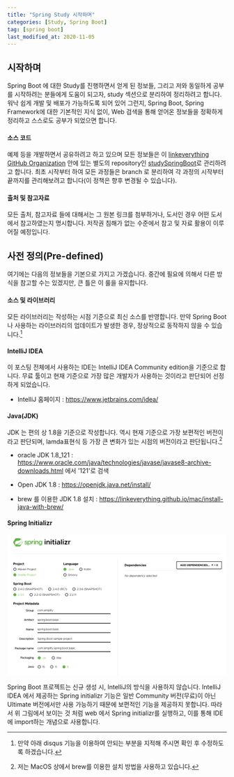 ```yaml
---
title: "Spring Study 시작하며"
categories: [Study, Spring Boot]
tag: [spring boot]
last_modified_at: 2020-11-05
---
```


## 시작하며

Spring Boot 에 대한 Study를 진행하면서 얻게 된 정보들, 그리고 저와 동일하게 공부를 시작하려는 분들에게 도움이 되고자, study 섹션으로 분리하여 정리하려고 합니다. 워낙 쉽게 개발 및 배포가 가능하도록 되어 있어 그런지, Spring Boot, Spring Framework에 대한 기본적인 지식 없이, Web 검색을 통해 얻어온 정보들을 정확하게 정리하고 스스로도 공부가 되었으면 합니다. 

#### 소스 코드

예제 등을 개발하면서 공유하려고 하고 있으며 모든 정보들은 이 [linkeverything GitHub Organization](https://github.com/linkeverything) 안에 있는 별도의 repository인 [studySpringBoot](https://github.com/linkeverything/studySpringBoot)로 관리하려고 합니다. 최초 시작부터 하여 모든 과정들은 branch 로 분리하여 각 과정의 시작부터 끝까지를 관리해보려고 합니다(이 정책은 향후 변경될 수 있습니다).

#### 출처 및 참고자료

모든 출처, 참고자료 들에 대해서는 그 원본 링크를 첨부하거나, 도서인 경우 어떤 도서에서 참고하였는지 명시합니다. 저작권 침해가 없는 수준에서 참고 및 자료 활용이 이루어질 예정입니다. 

## 사전 정의(Pre-defined)

여기에는 다음의 정보들을 기본으로 가지고 가겠습니다. 중간에 필요에 의해서 다른 방식을 참고할 수는 있겠지만, 큰 틀은 이 룰을 유지합니다.

#### 소스 및 라이브러리

모든 라이브러리는 작성하는 시점 기준으로 최신 소스를 반영합니다. 만약 Spring Boot나 사용하는 라이브러리의 업데이트가 발생한 경우, 정상적으로 동작하지 않을 수 있습니다.[^1] 

#### IntelliJ IDEA

이 포스팅 전체에서 사용하는 IDE는 IntelliJ IDEA Community edition을 기준으로 합니다. 무료 툴이고 현재 기준으로 가장 많은 개발자가 사용하는 것이라고 판단되어 선정하게 되었습니다.

- IntelliJ 홈페이지 : <https://www.jetbrains.com/idea/>

#### Java(JDK)

JDK 는 편의 상 1.8을 기준으로 작성합니다. 역시 현재 기준으로 가장 보편적인 버전이라고 판단되며, lamda표현식 등 가장 큰 변화가 있는 시점의 버전이라고 판단됩니다.[^2]

- oracle JDK 1.8_121 : <https://www.oracle.com/java/technologies/javase/javase8-archive-downloads.html> 에서 '121'로 검색

- Open JDK 1.8 : https://openjdk.java.net/install/

- brew 를 이용한 JDK 1.8 설치 : <https://linkeverything.github.io/mac/install-java-with-brew/>

#### Spring Initializr

![](/assets/images/posts/study/springboot/2020-11-05-00000-getting-started/capture%202020-11-05%20PM%2002.29.00.png)

Spring Boot 프로젝트는 신규 생성 시, IntelliJ의 방식을 사용하지 않습니다. IntelliJ IDEA 에서 제공하는 Spring initializr 기능은 일반 Community 버전(무료)이 아닌 Ultimate 버전에서만 사용 가능하기 때문에 보편적인 기능을 제공하지 못합니다. 따라서 위 그림에서 보이는 것 처럼 web 에서 Spring initializr를 실행하고, 이를 통해 IDE에 import하는 개념으로 사용합니다.


[^1]: 만약 아래 disqus 기능을 이용하여 안되는 부분을 지적해 주시면 확인 후 수정하도록 하겠습니다.

[^2]: 저는 MacOS 상에서 brew를 이용한 설치 방법을 사용하고 있습니다.